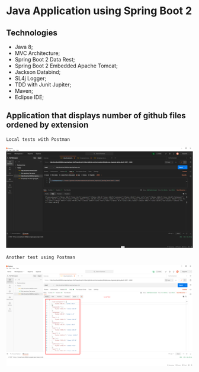 # Java Application using Spring Boot 2      

## Technologies

* Java 8;
* MVC Architecture;
* Spring Boot 2 Data Rest;
* Spring Boot 2 Embedded Apache Tomcat;
* Jackson Databind;
* SL4j Logger;
* TDD with Junit Jupiter;
* Maven;
* Eclipse IDE;

## Application that displays number of github files ordened by extension

```
Local tests with Postman
```
<p align="center">
  <img width="1600" src="https://github.com/marcosabreu39/spring_boot_2_application--2021/blob/master/src/main/resources/images/evidence_local_test.png">
</p>

```
Another test using Postman
```
<p align="center">
  <img width="1600" src="https://github.com/marcosabreu39/spring_boot_2_application--2021/blob/master/src/main/resources/images/scrap_api_local_test.png">
</p>
